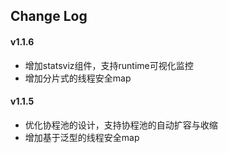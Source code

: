 ## Change Log

#### v1.1.6
- 增加statsviz组件，支持runtime可视化监控
- 增加分片式的线程安全map
#### v1.1.5
- 优化协程池的设计，支持协程池的自动扩容与收缩
- 增加基于泛型的线程安全map